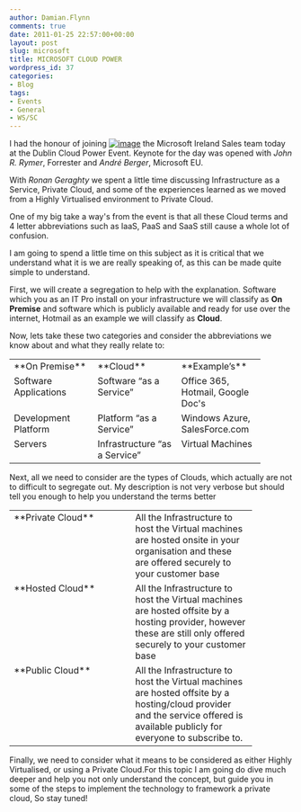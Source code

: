 ```yaml
---
author: Damian.Flynn
comments: true
date: 2011-01-25 22:57:00+00:00
layout: post
slug: microsoft
title: MICROSOFT CLOUD POWER
wordpress_id: 37
categories:
- Blog
tags:
- Events
- General
- WS/SC
---
```


I had the honour of joining [![image](http://blogstorage.damianflynn.com/wp-content/uploads/2011/01/image_thumb.png)](http://blogstorage.damianflynn.com/wp-content/uploads/2011/01/image.png) the Microsoft Ireland Sales team today at the Dublin Cloud Power Event. Keynote for the day was opened with _John R. Rymer_, Forrester and _André Berger_, Microsoft EU.

With _Ronan Geraghty_ we spent a little time discussing Infrastructure as a Service, Private Cloud, and some of the experiences learned as we moved from a Highly Virtualised environment to Private Cloud.

One of my big take a way's from the event is that all these Cloud terms and 4 letter abbreviations such as IaaS, PaaS and SaaS still cause a whole lot of confusion.

I am going to spend a little time on this subject as it is critical that we understand what it is we are really speaking of, as this can be made quite simple to understand.

First, we will create a segregation to help with the explanation. Software which you as an IT Pro install on your infrastructure we will classify as **On Premise** and software which is publicly available and ready for use over the internet, Hotmail as an example we will classify as **Cloud**.

Now, lets take these two categories and consider the abbreviations we know about and what they really relate to:

<table cellpadding="2" width="400" border="0" cellspacing="0" > <tbody > <tr >
<td width="133" valign="top" >**On Premise**
</td>
<td width="133" valign="top" >**Cloud**
</td>
<td width="133" valign="top" >**Example’s**
</td></tr> <tr >
<td width="133" valign="top" >Software Applications
</td>
<td width="133" valign="top" >Software “as a Service”
</td>
<td width="133" valign="top" >Office 365, Hotmail, Google Doc's
</td></tr> <tr >
<td width="133" valign="top" >Development Platform
</td>
<td width="133" valign="top" >Platform “as a Service”
</td>
<td width="133" valign="top" >Windows Azure, SalesForce.com
</td></tr> <tr >
<td width="133" valign="top" >Servers
</td>
<td width="133" valign="top" >Infrastructure “as a Service”
</td>
<td width="133" valign="top" >Virtual Machines
</td></tr></tbody></table>

Next, all we need to consider are the types of Clouds, which actually are not to difficult to segregate out. My description is not very verbose but should tell you enough to help you understand the terms better

<table cellpadding="2" width="400" border="0" cellspacing="0" > <tbody > <tr >
<td width="200" valign="top" >**Private Cloud**
</td>
<td width="200" valign="top" >All the Infrastructure to host the Virtual machines are hosted onsite in your organisation and these are offered securely to your customer base
</td></tr> <tr >
<td width="200" valign="top" >**Hosted Cloud**
</td>
<td width="200" valign="top" >All the Infrastructure to host the Virtual machines are hosted offsite by a hosting provider, however these are still only offered securely to your customer base
</td></tr> <tr >
<td width="200" valign="top" >**Public Cloud**
</td>
<td width="200" valign="top" >All the Infrastructure to host the Virtual machines are hosted offsite by a hosting/cloud provider and the service offered is available publicly for everyone to subscribe to.
</td></tr></tbody></table>

Finally, we need to consider what it means to be considered as either Highly Virtualised, or using a Private Cloud.For this topic I am going do dive much deeper and help you not only understand the concept, but guide you in some of the steps to implement the technology to framework a private cloud, So stay tuned!
